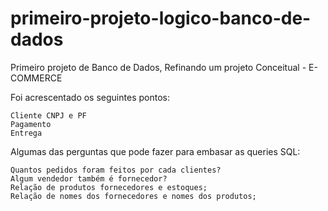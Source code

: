 # primeiro-projeto-logico-banco-de-dados

Primeiro projeto de Banco de Dados, Refinando um projeto Conceitual - E-COMMERCE

Foi acrescentado os seguintes pontos:

    Cliente CNPJ e PF
    Pagamento
    Entrega

Algumas das perguntas que pode fazer para embasar as queries SQL:

    Quantos pedidos foram feitos por cada clientes?
    Algum vendedor também é fornecedor?
    Relação de produtos fornecedores e estoques;
    Relação de nomes dos fornecedores e nomes dos produtos;

